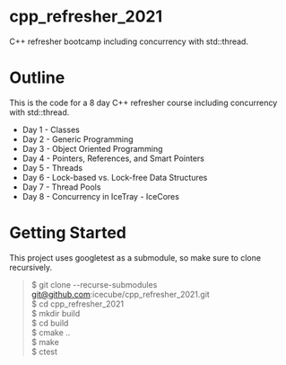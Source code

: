 # cpp_refresher_2021
C++ refresher bootcamp including concurrency with std::thread.

# Outline
This is the code for a 8 day C++ refresher course including concurrency with std::thread.

* Day 1 - Classes
* Day 2 - Generic Programming
* Day 3 - Object Oriented Programming
* Day 4 - Pointers, References, and Smart Pointers
* Day 5 - Threads
* Day 6 - Lock-based vs. Lock-free Data Structures
* Day 7 - Thread Pools
* Day 8 - Concurrency in IceTray - IceCores

# Getting Started
This project uses googletest as a submodule, so make sure to clone recursively.

>$ git clone --recurse-submodules git@github.com:icecube/cpp_refresher_2021.git<br>
>$ cd cpp_refresher_2021<br>
>$ mkdir build<br>
>$ cd build<br>
>$ cmake ..<br>
>$ make<br>
>$ ctest<br>


